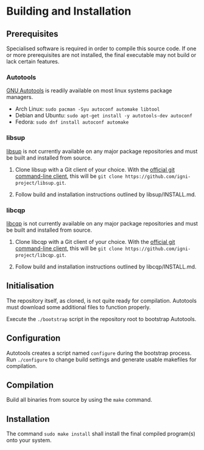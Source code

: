 # Building and Installation

## Prerequisites

Specialised software is required in order to compile this source code. If one or more prerequisites are not installed, the final executable may not build or lack certain features.

### Autotools

[GNU Autotools](https://en.wikipedia.org/wiki/GNU_Autotools) is readily
available on most linux systems package managers.

- Arch Linux: `sudo pacman -Syu autoconf automake libtool`
- Debian and Ubuntu: `sudo apt-get install -y autotools-dev autoconf`
- Fedora: `sudo dnf install autoconf automake`

### libsup

[libsup](https://github.com/igni-project/libsup) is not currently available on any major package repositories and must be built and installed from source.

1. Clone libsup with a Git client of your choice. With the [official git command-line client](https://git-scm.com/downloads/linux), this will be `git clone https://github.com/igni-project/libsup.git`.

2. Follow build and installation instructions outlined by libsup/INSTALL.md. 

### libcqp

[libcqp](https://github.com/igni-project/libcqp) is not currently available on any major package repositories and must be built and installed from source.

1. Clone libcqp with a Git client of your choice. With the [official git command-line client](https://git-scm.com/downloads/linux), this will be `git clone https://github.com/igni-project/libcqp.git`.

2. Follow build and installation instructions outlined by libcqp/INSTALL.md. 

## Initialisation

The repository itself, as cloned, is not quite ready for compilation. Autotools must download some additional files to function properly.

Execute the `./bootstrap` script in the repository root to bootstrap Autotools.

## Configuration

Autotools creates a script named `configure` during the bootstrap process.
Run `./configure` to change build settings and generate usable makefiles for compilation.

## Compilation

Build all binaries from source by using the `make` command.

## Installation

The command `sudo make install` shall install the final compiled program(s) onto your system.


